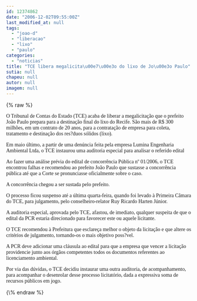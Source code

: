 ```yaml
---
id: 12374862
date: "2006-12-02T09:55:00Z"
last_modified_at: null
tags:
  - "joao-d"
  - "liberacao"
  - "lixo"
  - "paulo"
categories:
  - "noticias"
title: "TCE libera megalicita\u00e7\u00e3o do lixo de Jo\u00e3o Paulo"
sutia: null
chapeu: null
autor: null
imagem: null
---
```

{\% raw %}
<p><P><FONT face=Verdana>O Tribunal de Contas do Estado (TCE) acaba de liberar a megalicitação que o prefeito João Paulo prepara para a destinação final do lixo do Recife. São mais de R$ 300 milhões, em um contrato de 20 anos, para a contratação de empresa para coleta, tratamento e destinação dos res?duos sólidos (lixo).</FONT></P></p>
<p><P><FONT face=Verdana></FONT></P></p>
<p><P><FONT face=Verdana>Em maio último, a partir de uma denúncia feita pela empresa Lumina Engenharia Ambiental Ltda, o TCE instaurou uma auditoria especial para analisar o referido edital </FONT></P></p>
<p><P><FONT face=Verdana>Ao fazer uma análise prévia do edital de concorrência Pública nº 01/2006, o TCE encontrou falhas e recomendou ao prefeito João Paulo que sustasse a concorrência pública até que a Corte se pronunciasse oficialmente sobre o caso.</FONT></P></p>
<p><P><FONT face=Verdana>A concorrência chegou a ser sustada pelo prefeito.</FONT></P></p>
<p><P><FONT face=Verdana>O processo ficou suspenso até a última quarta-feira, quando foi levado à Primeira Câmara do TCE, para julgamento, pelo conselheiro-relator Ruy Ricardo Harten Júnior. </FONT></P></p>
<p><P><FONT face=Verdana>A auditoria especial, aprovada pelo TCE, afastou, de imediato, qualquer suspeita de que o edital da PCR estaria direcionado para favorecer este ou aquele licitante.</FONT></P></p>
<p><P><FONT face=Verdana>O TCE recomendou à Prefeitura que esclareça melhor o objeto da licitação e que altere os critérios de julgamento, tornando-os o mais objetivo poss?vel.</FONT></P></p>
<p><P><FONT face=Verdana>A PCR deve adicionar uma cláusula ao edital para que a empresa que vencer a licitação providencie junto aos órgãos competentes todos os documentos referentes ao licenciamento ambiental.</FONT></P></p>
<p><P><FONT face=Verdana>Por via das dúvidas, o TCE decidiu instaurar uma outra auditoria, de acompanhamento, para acompanhar o desenrolar desse processo licitatório, dada a expressiva soma de recursos públicos em jogo.</FONT></P> </p>
{\% endraw %}